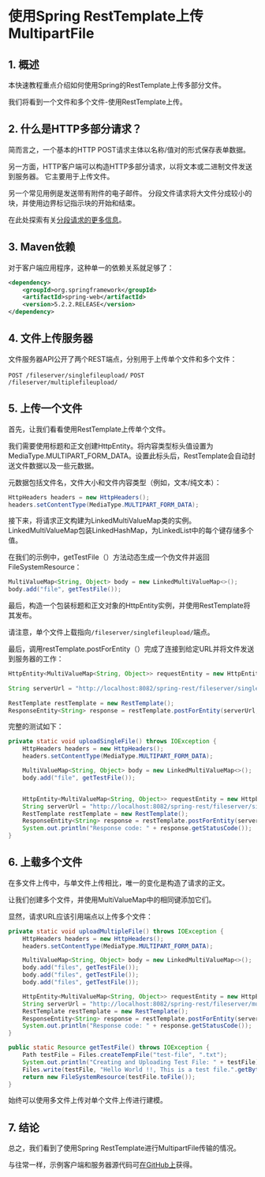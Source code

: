 # 使用Spring RestTemplate上传MultipartFile

## 1. 概述
本快速教程重点介绍如何使用Spring的RestTemplate上传多部分文件。

我们将看到一个文件和多个文件-使用RestTemplate上传。

## 2. 什么是HTTP多部分请求？
简而言之，一个基本的HTTP POST请求主体以名称/值对的形式保存表单数据。

另一方面，HTTP客户端可以构造HTTP多部分请求，以将文本或二进制文件发送到服务器。 它主要用于上传文件。

另一个常见用例是发送带有附件的电子邮件。 分段文件请求将大文件分成较小的块，并使用边界标记指示块的开始和结束。

在此处探索有关[分段请求的更多信息](https://www.w3.org/Protocols/rfc1341/7_2_Multipart.html)。

## 3. Maven依赖
对于客户端应用程序，这种单一的依赖关系就足够了：

```xml
<dependency>
    <groupId>org.springframework</groupId>
    <artifactId>spring-web</artifactId>
    <version>5.2.2.RELEASE</version>
</dependency>
```

## 4. 文件上传服务器
文件服务器API公开了两个REST端点，分别用于上传单个文件和多个文件：

`POST /fileserver/singlefileupload/`
`POST /fileserver/multiplefileupload/`
## 5. 上传一个文件
首先，让我们看看使用RestTemplate上传单个文件。

我们需要使用标题和正文创建HttpEntity。将内容类型标头值设置为MediaType.MULTIPART_FORM_DATA。设置此标头后，RestTemplate会自动封送文件数据以及一些元数据。

元数据包括文件名，文件大小和文件内容类型（例如，文本/纯文本）：

```java
HttpHeaders headers = new HttpHeaders();
headers.setContentType(MediaType.MULTIPART_FORM_DATA);
```

接下来，将请求正文构建为LinkedMultiValueMap类的实例。 LinkedMultiValueMap包装LinkedHashMap，为LinkedList中的每个键存储多个值。

在我们的示例中，getTestFile（）方法动态生成一个伪文件并返回FileSystemResource：

```java
MultiValueMap<String, Object> body = new LinkedMultiValueMap<>();
body.add("file", getTestFile());
```

最后，构造一个包装标题和正文对象的HttpEntity实例，并使用RestTemplate将其发布。


请注意，单个文件上载指向`/fileserver/singlefileupload/`端点。

最后，调用restTemplate.postForEntity（）完成了连接到给定URL并将文件发送到服务器的工作：

```java
HttpEntity<MultiValueMap<String, Object>> requestEntity = new HttpEntity<>(body, headers);
 
String serverUrl = "http://localhost:8082/spring-rest/fileserver/singlefileupload/";
 
RestTemplate restTemplate = new RestTemplate();
ResponseEntity<String> response = restTemplate.postForEntity(serverUrl, requestEntity, String.class);
```

完整的测试如下：

```java
private static void uploadSingleFile() throws IOException {
    HttpHeaders headers = new HttpHeaders();
    headers.setContentType(MediaType.MULTIPART_FORM_DATA);

    MultiValueMap<String, Object> body = new LinkedMultiValueMap<>();
    body.add("file", getTestFile());


    HttpEntity<MultiValueMap<String, Object>> requestEntity = new HttpEntity<>(body, headers);
    String serverUrl = "http://localhost:8082/spring-rest/fileserver/singlefileupload/";
    RestTemplate restTemplate = new RestTemplate();
    ResponseEntity<String> response = restTemplate.postForEntity(serverUrl, requestEntity, String.class);
    System.out.println("Response code: " + response.getStatusCode());
}
```

## 6. 上载多个文件

在多文件上传中，与单文件上传相比，唯一的变化是构造了请求的正文。

让我们创建多个文件，并使用MultiValueMap中的相同键添加它们。

显然，请求URL应该引用端点以上传多个文件：

```java
private static void uploadMultipleFile() throws IOException {
    HttpHeaders headers = new HttpHeaders();
    headers.setContentType(MediaType.MULTIPART_FORM_DATA);

    MultiValueMap<String, Object> body = new LinkedMultiValueMap<>();
    body.add("files", getTestFile());
    body.add("files", getTestFile());
    body.add("files", getTestFile());

    HttpEntity<MultiValueMap<String, Object>> requestEntity = new HttpEntity<>(body, headers);
    String serverUrl = "http://localhost:8082/spring-rest/fileserver/multiplefileupload/";
    RestTemplate restTemplate = new RestTemplate();
    ResponseEntity<String> response = restTemplate.postForEntity(serverUrl, requestEntity, String.class);
    System.out.println("Response code: " + response.getStatusCode());
}

public static Resource getTestFile() throws IOException {
    Path testFile = Files.createTempFile("test-file", ".txt");
    System.out.println("Creating and Uploading Test File: " + testFile);
    Files.write(testFile, "Hello World !!, This is a test file.".getBytes());
    return new FileSystemResource(testFile.toFile());
}
```

始终可以使用多文件上传对单个文件上传进行建模。

## 7. 结论
总之，我们看到了使用Spring RestTemplate进行MultipartFile传输的情况。

与往常一样，示例客户端和服务器源代码可[在GitHub上](https://github.com/tomlxq/tutorials/tree/master/spring-modules/spring-resttemplate)获得。